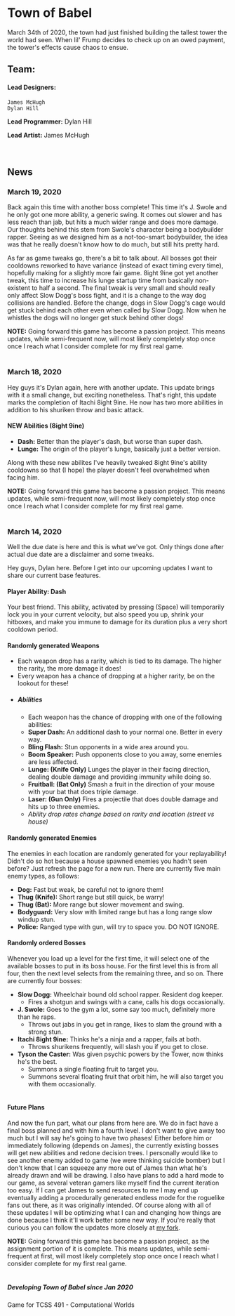 # Town of Babel
March 34th of 2020, the town had just finished building the tallest tower the world had seen. When lil' Frump decides to check up on an owed payment, the tower's effects cause chaos to ensue.&nbsp;  

## Team:
#### Lead Designers:
    James McHugh
    Dylan Hill
**Lead Programmer:** Dylan Hill

**Lead Artist:** James McHugh&nbsp;  
&nbsp;  
&nbsp;  

## News
### March 19, 2020
Back again this time with another boss complete! This time it's J. Swole and he only got one more ability, a generic swing. It comes out slower and has less reach than jab, but hits a much wider range and does more damage. Our thoughts behind this stem from Swole's character being a bodybuilder rapper. Seeing as we designed him as a not-too-smart bodybuilder, the idea was that he really doesn't know how to do much, but still hits pretty hard.

As far as game tweaks go, there's a bit to talk about. All bosses got their cooldowns reworked to have variance (instead of exact timing every time), hopefully making for a slightly more fair game. 8ight 9ine got yet another tweak, this time to increase his lunge startup time from basically non-existent to half a second. The final tweak is very small and should really only affect Slow Dogg's boss fight, and it is a change to the way dog collisions are handled. Before the change, dogs in Slow Dogg's cage would get stuck behind each other even when called by Slow Dogg. Now when he whistles the dogs will no longer get stuck behind other dogs!

**NOTE:** Going forward this game has become a passion project. This means updates, while semi-frequent now, will most likely completely stop once once I reach what I consider complete for my first real game.&nbsp;  
&nbsp;  

### March 18, 2020
Hey guys it's Dylan again, here with another update. This update brings with it a small change, but exciting nonetheless. That's right, this update marks the completion of Itachi 8ight 9ine. He now has two more abilities in addition to his shuriken throw and basic attack.

#### NEW Abilities (8ight 9ine)
- **Dash:** Better than the player's dash, but worse than super dash.
- **Lunge:** The origin of the player's lunge, basically just a better version.

Along with these new abilites I've heavily tweaked 8ight 9ine's ability cooldowns so that (I hope) the player doesn't feel overwhelmed when facing him.

**NOTE:** Going forward this game has become a passion project. This means updates, while semi-frequent now, will most likely completely stop once once I reach what I consider complete for my first real game.&nbsp;  
&nbsp;  

### March 14, 2020
Well the due date is here and this is what we've got. Only things done after actual due date are a disclaimer and some tweaks.

Hey guys, Dylan here. Before I get into our upcoming updates I want to share our current base features.

#### Player Ability: Dash
Your best friend. This ability, activated by pressing (Space) will temporarily lock you in your current velocity, but also speed you up, shrink your hitboxes, and make you immune to damage for its duration plus a very short cooldown period.
#### Randomly generated Weapons
- Each weapon drop has a rarity, which is tied to its damage. The higher the rarity, the more damage it does!
- Every weapon has a chance of dropping at a higher rarity, be on the lookout for these!
- ##### Abilities
    - Each weapon has the chance of dropping with one of the following abilities:
    - **Super Dash:** An additional dash to your normal one. Better in every way.
    - **Bling Flash:** Stun opponents in a wide area around you.
    - **Boom Speaker:** Push opponents close to you away, some enemies are less affected.
    - **Lunge: (Knife Only)** Lunges the player in their facing direction, dealing double damage and providing immunity while doing so.
    - **Fruitball: (Bat Only)** Smash a fruit in the direction of your mouse with your bat that does triple damage.
    - **Laser: (Gun Only)** Fires a projectile that does double damage and hits up to three enemies.
    - *Ability drop rates change based on rarity and location (street vs house)*
#### Randomly generated Enemies
The enemies in each location are randomly generated for your replayability! Didn't do so hot because a house spawned enemies you hadn't seen before? Just refresh the page for a new run. There are currently five main enemy types, as follows:
- **Dog:** Fast but weak, be careful not to ignore them!
- **Thug (Knife):** Short range but still quick, be warry!
- **Thug (Bat):** More range but slower movement and swing.
- **Bodyguard:** Very slow with limited range but has a long range slow windup stun.
- **Police:** Ranged type with gun, will try to space you. DO NOT IGNORE.
#### Randomly ordered Bosses
Whenever you load up a level for the first time, it will select one of the available bosses to put in its boss house. For the first level this is from all four, then the next level selects from the remaining three, and so on. There are currently four bosses:
- **Slow Dogg:** Wheelchair bound old school rapper. Resident dog keeper.
    - Fires a shotgun and swings with a cane, calls his dogs occasionally.
- **J. Swole:** Goes to the gym a lot, some say too much, definitely more than he raps.
    - Throws out jabs in you get in range, likes to slam the ground with a strong stun.
- **Itachi 8ight 9ine:** Thinks he's a ninja and a rapper, fails at both.
    - Throws shurikens frequently, will slash you if you get to close.
- **Tyson the Caster:** Was given psychic powers by the Tower, now thinks he's the best.
    - Summons a single floating fruit to target you.
    - Summons several floating fruit that orbit him, he will also target you with them occasionally.&nbsp;  
&nbsp;  

#### Future Plans
And now the fun part, what our plans from here are. We do in fact have a final boss planned and with him a fourth level. I don't want to give away too much but I will say he's going to have two phases! Either before him or immediately following (depends on James), the currently existing bosses will get new abilities and redone decision trees. I personally would like to see another enemy added to game (we were thinking suicide bomber) but I don't know that I can squeeze any more out of James than what he's already drawn and will be drawing. I also have plans to add a hard mode to our game, as several veteran gamers like myself find the current iteration too easy. If I can get James to send resources to me I may end up eventually adding a procedurally generated endless mode for the roguelike fans out there, as it was originally intended. Of course along with all of these updates I will be optimizing what I can and changing how things are done because I think it'll work better some new way. If you're really that curious you can follow the updates more closely at [my fork](https://github.com/dhill30/townofbabel.github.io, "dhill30/townofbabel").

**NOTE:** Going forward this game has become a passion project, as the assignment portion of it is complete. This means updates, while semi-frequent at first, will most likely completely stop once once I reach what I consider complete for my first real game.&nbsp;  
&nbsp;  

##### Developing Town of Babel since Jan 2020
Game for TCSS 491 - Computational Worlds
